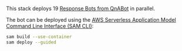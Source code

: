 This stack deploys 19 [Response Bots from QnABot](https://github.com/aws-samples/aws-ai-qna-bot/blob/master/templates/examples/examples/responsebots.js) in parallel.

The bot can be deployed using the
[AWS Serverless Application Model Command Line Interface (SAM CLI)](https://docs.aws.amazon.com/serverless-application-model/latest/developerguide/what-is-sam.html):

```bash
sam build --use-container
sam deploy --guided
```